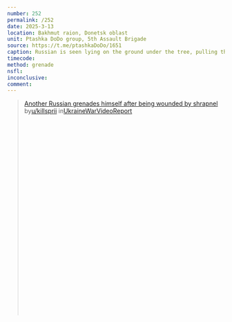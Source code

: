 ```yaml
---
number: 252
permalink: /252
date: 2025-3-13
location: Bakhmut raion, Donetsk oblast
unit: Ptashka DoDo group, 5th Assault Brigade
source: https://t.me/ptashkaDoDo/1651
caption: Russian is seen lying on the ground under the tree, pulling the pin on his grenade and detonating it under his chest
timecode: 
method: grenade
nsfl: 
inconclusive: 
comment: 
---
```

<blockquote class="reddit-embed-bq" style="height:500px" data-embed-height="546"><a href="https://www.reddit.com/r/UkraineWarVideoReport/comments/1jahr7o/another_russian_grenades_himself_after_being/">Another Russian grenades himself after being wounded by shrapnel</a><br> by<a href="https://www.reddit.com/user/killsprii/">u/killsprii</a> in<a href="https://www.reddit.com/r/UkraineWarVideoReport/">UkraineWarVideoReport</a></blockquote><script async="" src="https://embed.reddit.com/widgets.js" charset="UTF-8"></script>